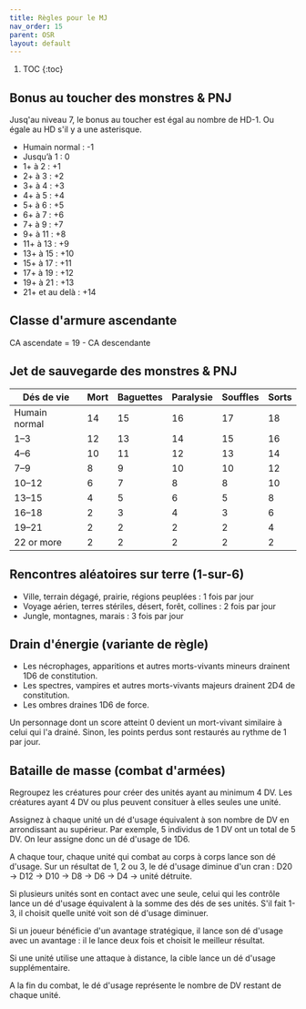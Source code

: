```yaml
---
title: Règles pour le MJ
nav_order: 15
parent: OSR
layout: default
---
```


1. TOC
{:toc}

## Bonus au toucher des monstres & PNJ
Jusq'au niveau 7, le bonus au toucher est égal au nombre de HD-1. Ou égale au HD s'il y a une asterisque.

- Humain normal : -1
- Jusqu’à 1 : 0
- 1+ à 2 : +1 
- 2+ à 3 : +2 
- 3+ à 4 : +3 
- 4+ à 5 : +4 
- 5+ à 6 : +5 
- 6+ à 7 : +6 
- 7+ à 9 : +7 
- 9+ à 11 : +8 
- 11+ à 13 : +9 
- 13+ à 15 : +10 
- 15+ à 17 : +11 
- 17+ à 19 : +12 
- 19+ à 21 : +13 
- 21+ et au delà : +14 

## Classe d'armure ascendante

CA ascendate = 19 - CA descendante

## Jet de sauvegarde des monstres & PNJ

| Dés de vie    | Mort | Baguettes | Paralysie | Souffles | Sorts |
| ------------- | ---- | --------- | --------- | -------- | ----- |
| Humain normal | 14   | 15        | 16        | 17       | 18    |
| 1–3           | 12   | 13        | 14        | 15       | 16    |
| 4–6           | 10   | 11        | 12        | 13       | 14    |
| 7–9           | 8    | 9         | 10        | 10       | 12    |
| 10–12         | 6    | 7         | 8         | 8        | 10    |
| 13–15         | 4    | 5         | 6         | 5        | 8     |
| 16–18         | 2    | 3         | 4         | 3        | 6     |
| 19–21         | 2    | 2         | 2         | 2        | 4     |
| 22 or more    | 2    | 2         | 2         | 2        | 2     |

## Rencontres aléatoires sur terre (1-sur-6)
- Ville, terrain dégagé, prairie, régions peuplées : 1 fois par jour
- Voyage aérien, terres stériles, désert, forêt, collines : 2 fois par jour
- Jungle, montagnes, marais : 3 fois par jour

## Drain d'énergie (variante de règle)
- Les nécrophages, apparitions et autres morts-vivants mineurs drainent 1D6 de constitution.
- Les spectres, vampires et autres morts-vivants majeurs drainent 2D4 de constitution.
- Les ombres draines 1D6 de force.

Un personnage dont un score atteint 0 devient un mort-vivant similaire à celui qui l'a drainé. Sinon, les points perdus sont restaurés au rythme de 1 par jour.

## Bataille de masse (combat d'armées)
Regroupez les créatures pour créer des unités ayant au minimum 4 DV. Les créatures ayant 4 DV ou plus peuvent consituer à elles seules une unité.

Assignez à chaque unité un dé d'usage équivalent à son nombre de DV en arrondissant au supérieur. Par exemple, 5 individus de 1 DV ont un total de 5 DV. On leur assigne donc un dé d'usage de 1D6.

A chaque tour, chaque unité qui combat au corps à corps lance son dé d'usage. Sur un résultat de 1, 2 ou 3, le dé d'usage diminue d'un cran : D20 → D12 → D10 → D8 → D6 → D4 → unité détruite.

Si plusieurs unités sont en contact avec une seule, celui qui les contrôle lance un dé d'usage équivalent à la somme des dés de ses unités. S'il fait 1-3, il choisit quelle unité voit son dé d'usage diminuer.

Si un joueur bénéficie d'un avantage stratégique, il lance son dé d'usage avec un avantage : il le lance deux fois et choisit le meilleur résultat.

Si une unité utilise une attaque à distance, la cible lance un dé d'usage supplémentaire.

A la fin du combat, le dé d'usage représente le nombre de DV restant de chaque unité.